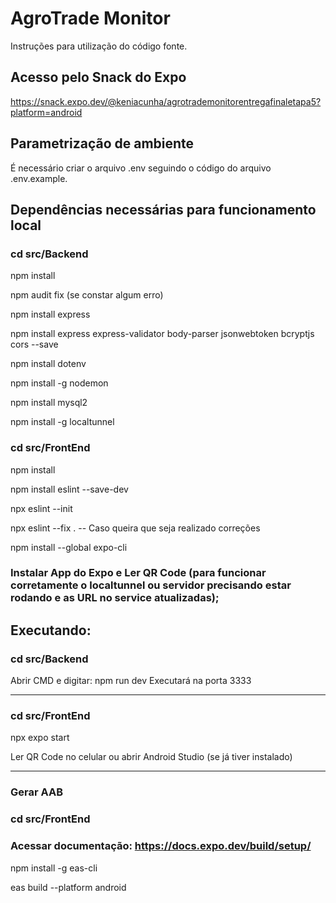 # AgroTrade Monitor

Instruções para utilização do código fonte.

## Acesso pelo Snack do Expo
https://snack.expo.dev/@keniacunha/agrotrademonitorentregafinaletapa5?platform=android

## Parametrização de ambiente

É necessário criar o arquivo .env seguindo o código do arquivo .env.example.

## Dependências necessárias para funcionamento local

### cd src/Backend

npm install

npm audit fix (se constar algum erro)

npm install express

npm install express express-validator body-parser jsonwebtoken bcryptjs cors --save

npm install dotenv

npm install -g nodemon

npm install mysql2

npm install -g localtunnel

### cd src/FrontEnd

npm install

npm install eslint --save-dev

npx eslint --init

npx eslint --fix .              -- Caso queira que seja realizado correções

npm install --global expo-cli

### Instalar App do Expo e Ler QR Code (para funcionar corretamente o localtunnel ou servidor precisando estar rodando e as URL no service atualizadas);

## Executando:

### cd src/Backend

Abrir CMD e digitar: npm run dev
Executará na porta 3333

-------------------------------------
### cd src/FrontEnd

npx expo start

Ler QR Code no celular ou abrir Android Studio (se já tiver instalado)

-------------------------------------
### Gerar AAB

### cd src/FrontEnd

### Acessar documentação: https://docs.expo.dev/build/setup/

npm install -g eas-cli

eas build --platform android
